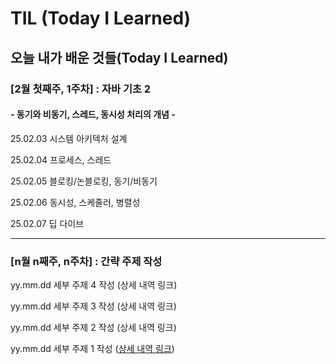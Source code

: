 # TIL (Today I Learned)

## 오늘 내가 배운 것들(Today I Learned)

### [2월 첫째주, 1주차] : 자바 기초 2
#### - 동기와 비동기, 스레드, 동시성 처리의 개념 -

25.02.03 시스템 아키텍처 설계

25.02.04 프로세스, 스레드

25.02.05 블로킹/논블로킹, 동기/비동기

25.02.06 동시성, 스케줄러, 병렬성

25.02.07 딥 다이브

---

### [n월 n째주, n주차] : 간략 주제 작성 

yy.mm.dd 세부 주제 4 작성 (상세 내역 링크)

yy.mm.dd 세부 주제 3 작성 (상세 내역 링크)

yy.mm.dd 세부 주제 2 작성 (상세 내역 링크)

yy.mm.dd 세부 주제 1 작성 ([상세 내역 링크](https://github.com/kakao-cloud-edu-5/til-template/blob/main/Jan/yyyy-mm-dd))
